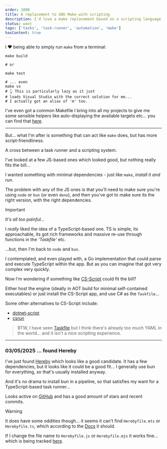 ```yaml
---
order: 1000
title: A replacement to GNU Make with scripting
description: I'd love a make replacement based on a scripting language, but without loads of dependencies (like  node/ bun etc).
status: want
tags: ['tasks', 'task-runner', 'automation', 'make']
hasContent: true
---
```


I <span class='text-xl'>❤️</span> being able to simply run `make` from a terminal:

```shell
make build

# or

make test

# ... even
make vs
# 👆 This is particularly lazy as it just
# loads Visual Studio with the correct solution for me...
# I actually got an alias of 'm' too.
```

I've even got a common Makefile I bring into all my projects to give me some sensible helpers like auto-displaying the available targets etc... you can find that [here](https://gist.github.com/kieronlanning/0bd4dedab604ea401a40452f39033c59).

---

But... what I'm after is something that can act like `make` does, but has more script-friendliness.

A cross between a task runner and a scripting system.

I've looked at a few JS-based ones which looked good, but nothing really fits the bill...

I wanted something with minimal dependencies - just like `make`, _install it and run_.

The problem with any of the JS ones is that you'll need to make sure you're using `node` or `bun` (or even `deno`), and then you've got to make sure its the right version, with the right dependencies.

<!-- prettier-ignore-start -->
> [!IMPORTANT]
> _It's all too painful..._
<!-- prettier-ignore-end -->

I _really_ liked the idea of a TypeScript-based one. TS is simple, its approachable, its got rich frameworks and massive re-use through functions in the _'Taskfile'_ etc.

...but, then I'm back to `node` and `bun`.

I contemplated, and even played with, a Go implementation that could parse and execute TypeScript within the app. But as you can imagine that got very complex very quickly.

Now I'm wondering if something like [CS-Script](https://www.cs-script.net/) could fit the bill?

Either host the engine (ideally in AOT build for minimal self-contained executables) or just install the CS-Script app, and use C# as the `Taskfile`...

Some other alternatives to CS-Script include:

- [dotnet-script](https://github.com/dotnet-script/dotnet-script/)
- [csrun](https://github.com/DamianEdwards/csrun/)

> BTW, I have seen [Taskfile](https://taskfile.dev/) but I think there's already too much YAML in the world... and it isn't a nice scripting experience.

---

### 03/05/2025 ... found Hereby

I've just found [Hereby](https://hereby.js.org/) which looks like a good candidate. It has a few dependencies, but it looks like it could be a good fit... I generally use bun for everything, so that's usually installed anyway.

And it's no drama to install bun in a pipeline, so that satisfies my want for a TypeScript-based task runner...

Looks active on [GitHub](https://github.com/jakebailey/hereby)
and has a good amount of stars and recent commits.

<!-- prettier-ignore-start -->
> [!WARNING]
> It does have some oddities though... it seems it can't find
> `Herebyfile.mts` or `Herebyfile.ts`, which according
> to the [Docs](https://hereby.js.org/#typescript-support) it should.
>
> If I change the file name to `Herebyfile.js` or `Herebyfile.mjs` it works fine... which is being tracked [here](https://github.com/jakebailey/hereby/issues/205).
<!-- prettier-ignore-end -->
